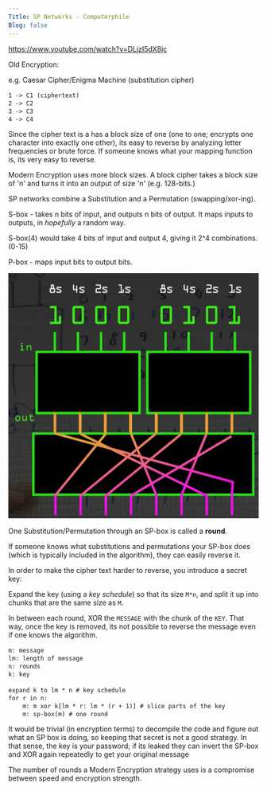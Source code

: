 ```yaml
---
Title: SP Networks - Computerphile
Blog: false
---
```


<https://www.youtube.com/watch?v=DLjzI5dX8jc>

Old Encryption:

e.g. Caesar Cipher/Enigma Machine (substitution cipher)

```
1 -> C1 (ciphertext)
2 -> C2
3 -> C3
4 -> C4
```

Since the cipher text is a has a block size of one (one to one; encrypts one character into exactly one other), its easy to reverse by analyzing letter frequencies or brute force. If someone knows what your mapping function is, its very easy to reverse.

Modern Encryption uses more block sizes. A block cipher takes a block size of 'n' and turns it into an output of size 'n' (e.g. 128-bits.)

SP networks combine a Substitution and a Permutation (swapping/xor-ing).

S-box - takes n bits of input, and outputs n bits of output. It maps inputs to outputs, in *hopefully* a random way.

S-box(4) would take 4 bits of input and output 4, giving it 2^4 combinations. (0-15)

P-box - maps input bits to output bits.

![sp-box](./images/sp-box.png)

One Substitution/Permutation through an SP-box is called a **round**.

If someone knows what substitutions and permutations your SP-box does (which is typically included in the algorithm), they can easily reverse it.

In order to make the cipher text harder to reverse, you introduce a secret key:

Expand the key (using a *key schedule*) so that its size `M*n`, and split it up into chunks that are the same size as `M`.

In between each round, XOR the `MESSAGE` with the chunk of the `KEY`. That way, once the key is removed, its not possible to reverse the message even if one knows the algorithm.

```
m: message
lm: length of message
n: rounds
k: key

expand k to lm * n # key schedule
for r in n:
    m: m xor k[lm * r: lm * (r + 1)] # slice parts of the key
    m: sp-box(m) # one round
```

It would be trivial (in encryption terms) to decompile the code and figure out what an SP box is doing, so keeping that secret is not a good strategy. In that sense, the key is your password; if its leaked they can invert the SP-box and XOR again repeatedly to get your original message

The number of rounds a Modern Encryption strategy uses is a compromise between speed and encryption strength.
